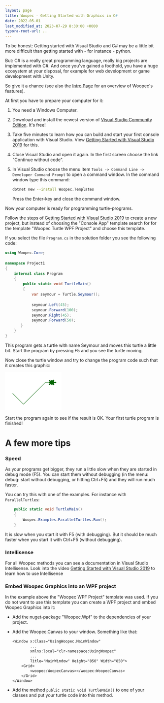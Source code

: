```yaml
---
layout: page
title: Woopec - Getting Started with Graphics in C#
date: 2022-05-01
last_modified_at: 2023-07-29 8:30:00 +0000
typora-root-url: ..
---
```

To be honest: Getting started with Visual Studio and C# may be a little bit more difficult than getting started with - for instance - python.

But: C# is a really great programming language, really big projects are implemented with C#. And once you've gained a foothold, you have a huge ecosystem at your disposal, for example for web development or game development with Unity.

So give it a chance (see also the [Intro Page](WoopecIntro.html) for an overview of Woopec's features).

At first you have to prepare your computer for it:

1. You need a Windows Computer.

2. Download and install the newest version of  [Visual Studio Community Edition](https://visualstudio.microsoft.com/de/vs/community/). It's free!
   
3. Take five minutes to learn how you can build and start your first console application with Visual Studio. View [Getting Started with Visual Studio 2019](https://www.youtube.com/watch?v=1CgsMtUmVgs&list=RDCMUChqrDOwARrxdJF-ykAptc7w) for this.

4. Close Visual Studio and open it again. In the first screen choose the link "Continue without code".

5. In Visual Studio choose the menu item `Tools -> Command Line -> Developer Command Prompt` to open a command window. In the command window type this command: 

    ```sh
    dotnet new --install Woopec.Templates
    ```

    Press the Enter-key and close the command window.

Now your computer is ready for programming turtle-programs. 

Follow the steps of [Getting Started with Visual Studio 2019](https://www.youtube.com/watch?v=1CgsMtUmVgs&list=RDCMUChqrDOwARrxdJF-ykAptc7w) to create a new project, but instead of choosing the "Console App" template search for for the template "Woopec Turtle WPF Project" and choose this template.

If you select the file `Program.cs` in the solution folder you see the following code:

```c#
using Woopec.Core;

namespace Project1
{
    internal class Program
    {
        public static void TurtleMain()
        {
            var seymour = Turtle.Seymour();

            seymour.Left(45);
            seymour.Forward(100);
            seymour.Right(45);
            seymour.Forward(50);
       }
    }
}
```

This program gets a turtle with name Seymour and moves this turtle a little bit. Start the program by pressing F5 and you see the turtle moving.

Now close the turtle window and try to change the program code such that it creates this graphic:

![Woopec C# turtle graphics first program](/assets/images/FirstSample.png)

Start the program again to see if the result is OK. Your first turtle program is finished! 



# A few more tips

### Speed

As your programs get bigger, they run a little slow when they are started in debug mode (F5). You can start them without debugging (in the menu: debug: start without debugging, or hitting Ctrl+F5) and they will run much faster.

You can try this with one of the examples. For instance with `ParallelTurtles`:

```csharp
    public static void TurtleMain()
    {
        Woopec.Examples.ParallelTurtles.Run();
    }
```

It is slow when you start it with F5 (with debugging). But it should be much faster when you start it with Ctrl+F5 (without debugging).



### Intellisense

For all Woopec methods you can see a documentation in Visual Studio Intellisense. Look into the video  [Getting Started with Visual Studio 2019](https://www.youtube.com/watch?v=1CgsMtUmVgs&list=RDCMUChqrDOwARrxdJF-ykAptc7w) to learn how to use Intellisense



### Embed Woopec Graphics into an WPF project

In the example above the "Woopec WPF Project" template was used. If you do not want to use this template you can create a WPF project and embed Woopec Graphics into it:

* Add the nuget-package "Woopec.Wpf" to the dependencies of your project.

* Add the Woopec.Canvas to your window. Something like that:

  ```
  <Window x:Class="UsingWoopec.MainWindow"
          ...
          xmlns:local="clr-namespace:UsingWoopec"
          ...
          Title="MainWindow" Height="850" Width="850">
      <Grid>
          <woopec:WoopecCanvas></woopec:WoopecCanvas>
      </Grid>
  </Window>
  ```

* Add the method `public static void TurtleMain()` to one of your classes and put your turtle code into this method.





